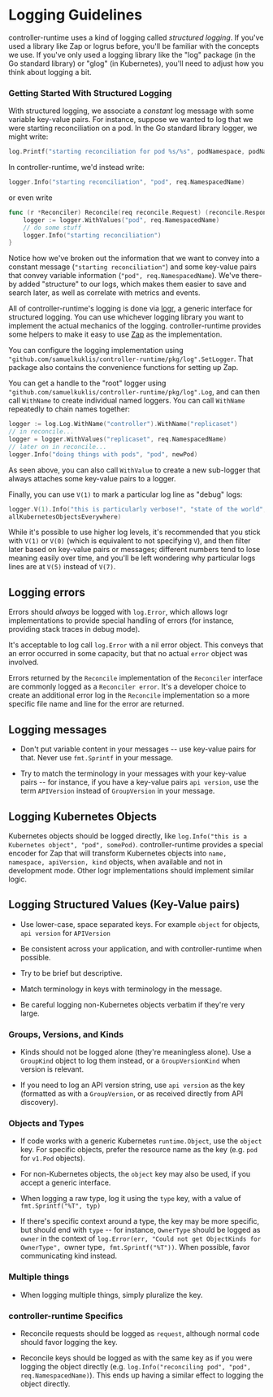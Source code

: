 Logging Guidelines
==================

controller-runtime uses a kind of logging called *structured logging*. If
you've used a library like Zap or logrus before, you'll be familiar with
the concepts we use.  If you've only used a logging library like the "log"
package (in the Go standard library) or "glog" (in Kubernetes), you'll
need to adjust how you think about logging a bit.

### Getting Started With Structured Logging

With structured logging, we associate a *constant* log message with some
variable key-value pairs.  For instance, suppose we wanted to log that we
were starting reconciliation on a pod.  In the Go standard library logger,
we might write:

```go
log.Printf("starting reconciliation for pod %s/%s", podNamespace, podName)
```

In controller-runtime, we'd instead write:

```go
logger.Info("starting reconciliation", "pod", req.NamespacedName)
```

or even write

```go
func (r *Reconciler) Reconcile(req reconcile.Request) (reconcile.Response, error) {
    logger := logger.WithValues("pod", req.NamespacedName)
    // do some stuff
    logger.Info("starting reconciliation")
}
```

Notice how we've broken out the information that we want to convey into
a constant message (`"starting reconciliation"`) and some key-value pairs
that convey variable information (`"pod", req.NamespacedName`).  We've
there-by added "structure" to our logs, which makes them easier to save
and search later, as well as correlate with metrics and events.

All of controller-runtime's logging is done via
[logr](https://github.com/go-logr/logr), a generic interface for
structured logging.  You can use whichever logging library you want to
implement the actual mechanics of the logging.  controller-runtime
provides some helpers to make it easy to use
[Zap](https://go.uber.org/zap) as the implementation.

You can configure the logging implementation using
`"github.com/samuelkuklis/controller-runtime/pkg/log".SetLogger`.  That
package also contains the convenience functions for setting up Zap.

You can get a handle to the "root" logger using
`"github.com/samuelkuklis/controller-runtime/pkg/log".Log`, and can then call
`WithName` to create individual named loggers.  You can call `WithName`
repeatedly to chain names together:

```go
logger := log.Log.WithName("controller").WithName("replicaset")
// in reconcile...
logger = logger.WithValues("replicaset", req.NamespacedName)
// later on in reconcile...
logger.Info("doing things with pods", "pod", newPod)
```

As seen above, you can also call `WithValue` to create a new sub-logger
that always attaches some key-value pairs to a logger.

Finally, you can use `V(1)` to mark a particular log line as "debug" logs:

```go
logger.V(1).Info("this is particularly verbose!", "state of the world",
allKubernetesObjectsEverywhere)
```

While it's possible to use higher log levels, it's recommended that you
stick with `V(1)` or `V(0)` (which is equivalent to not specifying `V`),
and then filter later based on key-value pairs or messages; different
numbers tend to lose meaning easily over time, and you'll be left
wondering why particular logs lines are at `V(5)` instead of `V(7)`.

## Logging errors

Errors should *always* be logged with `log.Error`, which allows logr
implementations to provide special handling of errors (for instance,
providing stack traces in debug mode).

It's acceptable to log call `log.Error` with a nil error object.  This
conveys that an error occurred in some capacity, but that no actual
`error` object was involved.

Errors returned by the `Reconcile` implementation of the `Reconciler` interface are commonly logged as a `Reconciler error`.
It's a developer choice to create an additional error log in the `Reconcile` implementation so a more specific file name and line for the error are returned. 

## Logging messages

- Don't put variable content in your messages -- use key-value pairs for
  that. Never use `fmt.Sprintf` in your message.

- Try to match the terminology in your messages with your key-value pairs
  -- for instance, if you have a key-value pairs `api version`, use the
  term `APIVersion` instead of `GroupVersion` in your message.

## Logging Kubernetes Objects

Kubernetes objects should be logged directly, like `log.Info("this is
a Kubernetes object", "pod", somePod)`.  controller-runtime provides
a special encoder for Zap that will transform Kubernetes objects into
`name, namespace, apiVersion, kind` objects, when available and not in
development mode.  Other logr implementations should implement similar
logic.

## Logging Structured Values (Key-Value pairs)

- Use lower-case, space separated keys.  For example `object` for objects,
  `api version` for `APIVersion`

- Be consistent across your application, and with controller-runtime when
  possible.

- Try to be brief but descriptive.

- Match terminology in keys with terminology in the message.

- Be careful logging non-Kubernetes objects verbatim if they're very
  large.

### Groups, Versions, and Kinds

- Kinds should not be logged alone (they're meaningless alone).  Use
  a `GroupKind` object to log them instead, or a `GroupVersionKind` when
  version is relevant.

- If you need to log an API version string, use `api version` as the key
  (formatted as with a `GroupVersion`, or as received directly from API
  discovery).

### Objects and Types

- If code works with a generic Kubernetes `runtime.Object`, use the
  `object` key.  For specific objects, prefer the resource name as the key
  (e.g. `pod` for `v1.Pod` objects).

- For non-Kubernetes objects, the `object` key may also be used, if you
  accept a generic interface.

- When logging a raw type, log it using the `type` key, with a value of
  `fmt.Sprintf("%T", typ)`

- If there's specific context around a type, the key may be more specific,
  but should end with `type` -- for instance, `OwnerType` should be logged
  as `owner` in the context of `log.Error(err, "Could not get ObjectKinds
  for OwnerType", `owner type`, fmt.Sprintf("%T"))`.  When possible, favor
  communicating kind instead.

### Multiple things

- When logging multiple things, simply pluralize the key.

### controller-runtime Specifics

- Reconcile requests should be logged as `request`, although normal code
  should favor logging the key.

- Reconcile keys should be logged as with the same key as if you were
  logging the object directly (e.g. `log.Info("reconciling pod", "pod",
  req.NamespacedName)`).  This ends up having a similar effect to logging
  the object directly.
